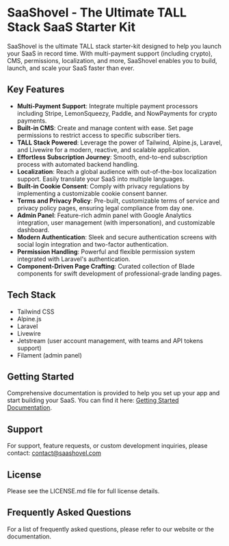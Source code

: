 # SaaShovel - The Ultimate TALL Stack SaaS Starter Kit

SaaShovel is the ultimate TALL stack starter-kit designed to help you launch your SaaS in record time. With multi-payment support (including crypto), CMS, permissions, localization, and more, SaaShovel enables you to build, launch, and scale your SaaS faster than ever.

## Key Features

- **Multi-Payment Support**: Integrate multiple payment processors including Stripe, LemonSqueezy, Paddle, and NowPayments for crypto payments.
- **Built-in CMS**: Create and manage content with ease. Set page permissions to restrict access to specific subscriber tiers.
- **TALL Stack Powered**: Leverage the power of Tailwind, Alpine.js, Laravel, and Livewire for a modern, reactive, and scalable application.
- **Effortless Subscription Journey**: Smooth, end-to-end subscription process with automated backend handling.
- **Localization**: Reach a global audience with out-of-the-box localization support. Easily translate your SaaS into multiple languages.
- **Built-in Cookie Consent**: Comply with privacy regulations by implementing a customizable cookie consent banner.
- **Terms and Privacy Policy**: Pre-built, customizable terms of service and privacy policy pages, ensuring legal compliance from day one.
- **Admin Panel**: Feature-rich admin panel with Google Analytics integration, user management (with impersonation), and customizable dashboard.
- **Modern Authentication**: Sleek and secure authentication screens with social login integration and two-factor authentication.
- **Permission Handling**: Powerful and flexible permission system integrated with Laravel's authentication.
- **Component-Driven Page Crafting**: Curated collection of Blade components for swift development of professional-grade landing pages.

## Tech Stack

- Tailwind CSS
- Alpine.js
- Laravel
- Livewire
- Jetstream (user account management, with teams and API tokens support)
- Filament (admin panel)

## Getting Started

Comprehensive documentation is provided to help you set up your app and start building your SaaS. You can find it here: [Getting Started Documentation](https://saashovel.com/documentation#Get-Started).

## Support

For support, feature requests, or custom development inquiries, please contact: contact@saashovel.com

## License

Please see the LICENSE.md file for full license details.

## Frequently Asked Questions

For a list of frequently asked questions, please refer to our website or the documentation.
